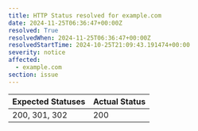 ```yaml
---
title: HTTP Status resolved for example.com
date: 2024-11-25T06:36:47+00:00Z
resolved: True
resolvedWhen: 2024-11-25T06:36:47+00:00Z
resolvedStartTime: 2024-10-25T21:09:43.191474+00:00
severity: notice
affected:
  - example.com
section: issue
---
```


| Expected Statuses | Actual Status  |
|-------------------|----------------|
| 200, 301, 302 | 200 |
